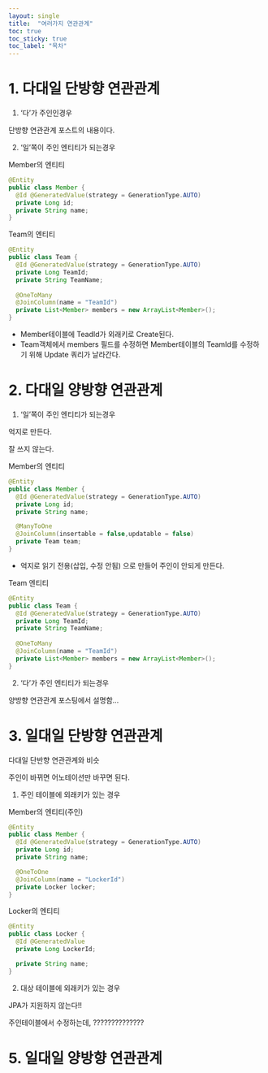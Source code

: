 ```yaml
---
layout: single
title:  "여러가지 연관관계"
toc: true
toc_sticky: true
toc_label: "목차"
---
```


# 1. 다대일 단방향 연관관계

1. ‘다’가 주인인경우
    
  단방향 연관관계 포스트의 내용이다.
    
2. ‘일’쪽이 주인 엔티티가 되는경우
    
  Member의 엔티티
  
  ```java
  @Entity
  public class Member {
    @Id @GeneratedValue(strategy = GenerationType.AUTO)
    private Long id;
    private String name;
  }
  ```
  
  Team의 엔티티
  
  ```java
  @Entity
  public class Team {
    @Id @GeneratedValue(strategy = GenerationType.AUTO)
    private Long TeamId;
    private String TeamName;
    
    @OneToMany
    @JoinColumn(name = "TeamId")
    private List<Member> members = new ArrayList<Member>();
  }
  ```
  
  - Member테이블에 TeadId가 외래키로 Create된다.
  - Team객체에서 members 필드를 수정하면 Member테이블의 TeamId를 수정하기 위해 Update 쿼리가 날라간다.

# 2. 다대일 양방향 연관관계

1. ‘일’쪽이 주인 엔티티가 되는경우
    
  억지로 만든다.
  
  잘 쓰지 않는다.
  
  Member의 엔티티
  
  ```java
  @Entity
  public class Member {
    @Id @GeneratedValue(strategy = GenerationType.AUTO)
    private Long id;
    private String name;

    @ManyToOne
    @JoinColumn(insertable = false,updatable = false)
    private Team team;
  }
  ```
  
  - 억지로 읽기 전용(삽입, 수정 안됨) 으로 만들어 주인이 안되게 만든다.
  
  Team 엔티티
  
  ```java
  @Entity
  public class Team {
    @Id @GeneratedValue(strategy = GenerationType.AUTO)
    private Long TeamId;
    private String TeamName;
    
    @OneToMany
    @JoinColumn(name = "TeamId")
    private List<Member> members = new ArrayList<Member>();
  }
  ```
    
2. ‘다’가 주인 엔티티가 되는경우
    
  양방향 연관관계 포스팅에서 설명함…
    

# 3. 일대일 단방향 연관관계

다대일 단반향 연관관계와 비슷

주인이 바뀌면 어노테이션만 바꾸면 된다.

1. 주인 테이블에 외래키가 있는 경우
    
  Member의 엔티티(주인)
  
  ```java
  @Entity
  public class Member {
    @Id @GeneratedValue(strategy = GenerationType.AUTO)
    private Long id;
    private String name;

    @OneToOne
    @JoinColumn(name = "LockerId")
    private Locker locker;
  }
  ```
  
  Locker의 엔티티
  
  ```java
  @Entity
  public class Locker {
    @Id @GeneratedValue
    private Long LockerId;

    private String name;
  }
  ```
    
2. 대상 테이블에 외래키가 있는 경우
    
  JPA가 지원하지 않는다!!
  
  주인테이블에서 수정하는데, ??????????????
  

# 5. 일대일 양방향 연관관계